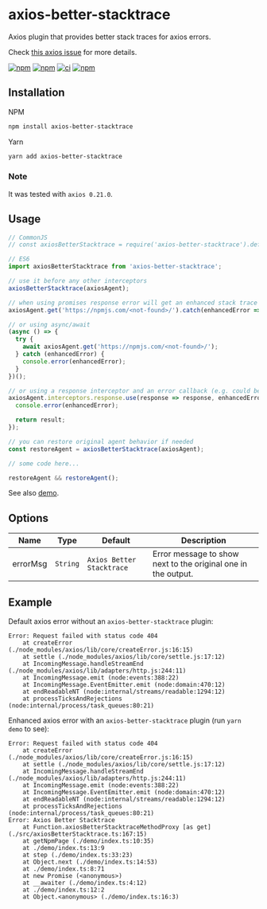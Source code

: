 # axios-better-stacktrace

Axios plugin that provides better stack traces for axios errors.

Check [this axios issue](https://github.com/axios/axios/issues/2387) for more details.

[![npm](https://img.shields.io/npm/v/axios-better-stacktrace.svg?label=npm%20package)](https://www.npmjs.com/package/axios-better-stacktrace)
[![npm](https://img.shields.io/npm/dt/axios-better-stacktrace.svg)](https://www.npmjs.com/package/axios-better-stacktrace)
[![ci](https://github.com/svsool/axios-better-stacktrace/workflows/CI/badge.svg?branch=main)](https://github.com/svsool/axios-better-stacktrace/actions?query=workflow%3ACI+branch%main)
[![npm](https://img.shields.io/npm/l/axios-better-stacktrace.svg)](https://choosealicense.com/licenses/mit)

## Installation

NPM
```bash
npm install axios-better-stacktrace
```

Yarn
```bash
yarn add axios-better-stacktrace
```

### Note

It was tested with `axios 0.21.0`.

## Usage

```js
// CommonJS
// const axiosBetterStacktrace = require('axios-better-stacktrace').default;

// ES6
import axiosBetterStacktrace from 'axios-better-stacktrace';

// use it before any other interceptors
axiosBetterStacktrace(axiosAgent);

// when using promises response error will get an enhanced stack trace automatically
axiosAgent.get('https://npmjs.com/<not-found>/').catch(enhancedError => console.error(enhancedError));

// or using async/await
(async () => {
  try {
    await axiosAgent.get('https://npmjs.com/<not-found>/');
  } catch (enhancedError) {
    console.error(enhancedError);
  }
})();

// or using a response interceptor and an error callback (e.g. could be useful with a logging middleware)
axiosAgent.interceptors.response.use(response => response, enhancedError => {
  console.error(enhancedError);

  return result;
});

// you can restore original agent behavior if needed
const restoreAgent = axiosBetterStacktrace(axiosAgent);

// some code here...

restoreAgent && restoreAgent();
```

See also [demo](./demo/index.ts).

## Options

| Name | Type | Default | Description |
| --- | --- | --- | --- |
| errorMsg | `String` | `Axios Better Stacktrace` | Error message to show next to the original one in the output. |

## Example

Default axios error without an `axios-better-stacktrace` plugin:

```
Error: Request failed with status code 404
    at createError (./node_modules/axios/lib/core/createError.js:16:15)
    at settle (./node_modules/axios/lib/core/settle.js:17:12)
    at IncomingMessage.handleStreamEnd (./node_modules/axios/lib/adapters/http.js:244:11)
    at IncomingMessage.emit (node:events:388:22)
    at IncomingMessage.EventEmitter.emit (node:domain:470:12)
    at endReadableNT (node:internal/streams/readable:1294:12)
    at processTicksAndRejections (node:internal/process/task_queues:80:21)
```

Enhanced axios error with an `axios-better-stacktrace` plugin (run `yarn demo` to see):

```
Error: Request failed with status code 404
    at createError (./node_modules/axios/lib/core/createError.js:16:15)
    at settle (./node_modules/axios/lib/core/settle.js:17:12)
    at IncomingMessage.handleStreamEnd (./node_modules/axios/lib/adapters/http.js:244:11)
    at IncomingMessage.emit (node:events:388:22)
    at IncomingMessage.EventEmitter.emit (node:domain:470:12)
    at endReadableNT (node:internal/streams/readable:1294:12)
    at processTicksAndRejections (node:internal/process/task_queues:80:21)
Error: Axios Better Stacktrace
    at Function.axiosBetterStacktraceMethodProxy [as get] (./src/axiosBetterStacktrace.ts:167:15)
    at getNpmPage (./demo/index.ts:10:35)
    at ./demo/index.ts:13:9
    at step (./demo/index.ts:33:23)
    at Object.next (./demo/index.ts:14:53)
    at ./demo/index.ts:8:71
    at new Promise (<anonymous>)
    at __awaiter (./demo/index.ts:4:12)
    at ./demo/index.ts:12:2
    at Object.<anonymous> (./demo/index.ts:16:3)
```
